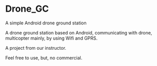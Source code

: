 # Drone_GC
A simple Android drone ground station

A drone ground station based on Android, communicating with drone, multicopter mainly, by using Wifi and GPRS.

A project from our instructor.

Feel free to use, but, no commercial.

